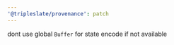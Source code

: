 ```yaml
---
'@tripleslate/provenance': patch
---
```


dont use global `Buffer` for state encode if not available
